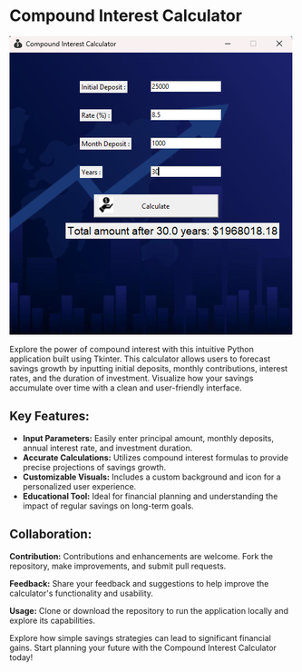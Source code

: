 <!DOCTYPE html>
<html lang="en">
<head>
  <meta charset="UTF-8">
  <meta name="viewport" content="width=device-width, initial-scale=1.0">
</head>
<body>
  <h1>Compound Interest Calculator</h1>
  <img src="https://github.com/Lidorpahima/Compound_interest_Calculator/blob/main/Screenshot.png?raw=true" alt="Screenshot of the Compound Interest Calculator application">

  <p>Explore the power of compound interest with this intuitive Python application built using Tkinter. This calculator allows users to forecast savings growth by inputting initial deposits, monthly contributions, interest rates, and the duration of investment. Visualize how your savings accumulate over time with a clean and user-friendly interface.</p>

  <div class="features">
    <h2>Key Features:</h2>
    <ul>
      <li><strong>Input Parameters:</strong> Easily enter principal amount, monthly deposits, annual interest rate, and investment duration.</li>
      <li><strong>Accurate Calculations:</strong> Utilizes compound interest formulas to provide precise projections of savings growth.</li>
      <li><strong>Customizable Visuals:</strong> Includes a custom background and icon for a personalized user experience.</li>
      <li><strong>Educational Tool:</strong> Ideal for financial planning and understanding the impact of regular savings on long-term goals.</li>
    </ul>
  </div>

  <div class="collaboration">
    <h2>Collaboration:</h2>
    <p><strong>Contribution:</strong> Contributions and enhancements are welcome. Fork the repository, make improvements, and submit pull requests.</p>
    <p><strong>Feedback:</strong> Share your feedback and suggestions to help improve the calculator's functionality and usability.</p>
    <p><strong>Usage:</strong> Clone or download the repository to run the application locally and explore its capabilities.</p>
  </div>

  <p>Explore how simple savings strategies can lead to significant financial gains. Start planning your future with the Compound Interest Calculator today!</p>
</body>
</html>
